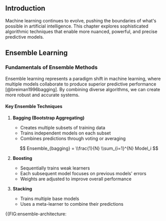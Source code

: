## Introduction

Machine learning continues to evolve, pushing the boundaries of what's possible in artificial intelligence. This chapter explores sophisticated algorithmic techniques that enable more nuanced, powerful, and precise predictive models.

## Ensemble Learning

### Fundamentals of Ensemble Methods
Ensemble learning represents a paradigm shift in machine learning, where multiple models collaborate to produce superior predictive performance [@breiman1996bagging]. By combining diverse algorithms, we can create more robust and accurate systems.

#### Key Ensemble Techniques

1. **Bagging (Bootstrap Aggregating)** 
   - Creates multiple subsets of training data
   - Trains independent models on each subset
   - Combines predictions through voting or averaging
   
   $$ Ensemble_{bagging} = \\frac{1}{N} \\sum_{i=1}^{N} Model_i $$

2. **Boosting**
   - Sequentially trains weak learners
   - Each subsequent model focuses on previous models' errors
   - Weights are adjusted to improve overall performance

3. **Stacking**
   - Trains multiple base models
   - Uses a meta-learner to combine their predictions
   
{{FIG:ensemble-architecture: